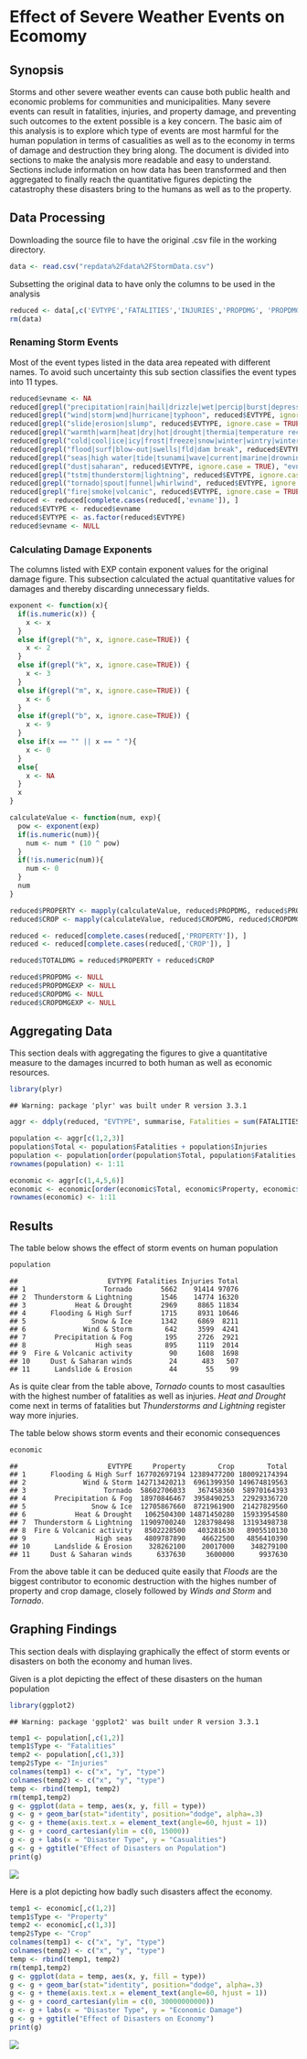 # Effect of Severe Weather Events on Ecomomy

## Synopsis

Storms and other severe weather events can cause both public health and economic problems for communities and municipalities. Many severe events can result in fatalities, injuries, and property damage, and preventing such outcomes to the extent possible is a key concern. The basic aim of this analysis is to explore which type of events are most harmful for the human population in terms of casualities as well as to the economy in terms of damage and destruction they bring along. The document is divided into sections to make the analysis more readable and easy to understand. Sections include information on how data has been transformed and then aggregated to finally reach the quantitative figures depicting the catastrophy these disasters bring to the humans as well as to the property.

## Data Processing

Downloading the source file to have the original .csv file in the working directory.


```r
data <- read.csv("repdata%2Fdata%2FStormData.csv")
```

Subsetting the original data to have only the columns to be used in the analysis


```r
reduced <- data[,c('EVTYPE','FATALITIES','INJURIES','PROPDMG', 'PROPDMGEXP', 'CROPDMG', 'CROPDMGEXP')]
rm(data)
```

### Renaming Storm Events

Most of the event types listed in the data area repeated with different names. To avoid such uncertainty this sub section classifies the event types into 11 types.


```r
reduced$evname <- NA
reduced[grepl("precipitation|rain|hail|drizzle|wet|percip|burst|depression|fog|wall cloud", reduced$EVTYPE, ignore.case = TRUE), "evname"] <- "Precipitation & Fog"
reduced[grepl("wind|storm|wnd|hurricane|typhoon", reduced$EVTYPE, ignore.case = TRUE), "evname"] <- "Wind & Storm"
reduced[grepl("slide|erosion|slump", reduced$EVTYPE, ignore.case = TRUE), "evname"] <- "Landslide & Erosion"
reduced[grepl("warmth|warm|heat|dry|hot|drought|thermia|temperature record|record temperature|record high", reduced$EVTYPE, ignore.case = TRUE), "evname"] <- "Heat & Drought"
reduced[grepl("cold|cool|ice|icy|frost|freeze|snow|winter|wintry|wintery|blizzard|chill|freezing|avalanche|glaze|sleet", reduced$EVTYPE, ignore.case = TRUE), "evname"] <- "Snow & Ice"
reduced[grepl("flood|surf|blow-out|swells|fld|dam break", reduced$EVTYPE, ignore.case = TRUE), "evname"] <- "Flooding & High Surf"
reduced[grepl("seas|high water|tide|tsunami|wave|current|marine|drowning", reduced$EVTYPE, ignore.case = TRUE), "evname"] <- "High seas"
reduced[grepl("dust|saharan", reduced$EVTYPE, ignore.case = TRUE), "evname"] <- "Dust & Saharan winds"  
reduced[grepl("tstm|thunderstorm|lightning", reduced$EVTYPE, ignore.case = TRUE), "evname"] <- "Thunderstorm & Lightning"
reduced[grepl("tornado|spout|funnel|whirlwind", reduced$EVTYPE, ignore.case = TRUE), "evname"] <- "Tornado"
reduced[grepl("fire|smoke|volcanic", reduced$EVTYPE, ignore.case = TRUE), "evname"] <- "Fire & Volcanic activity"
reduced <- reduced[complete.cases(reduced[,'evname']), ]
reduced$EVTYPE <- reduced$evname
reduced$EVTYPE <- as.factor(reduced$EVTYPE)
reduced$evname <- NULL
```

### Calculating Damage Exponents

The columns listed with EXP contain exponent values for the original damage figure. This subsection calculated the actual quantitative values for damages and thereby discarding unnecessary fields.


```r
exponent <- function(x){
  if(is.numeric(x)) {
    x <- x
  }
  else if(grepl("h", x, ignore.case=TRUE)) {
    x <- 2
  }
  else if(grepl("k", x, ignore.case=TRUE)) {
    x <- 3
  }
  else if(grepl("m", x, ignore.case=TRUE)) {
    x <- 6
  }
  else if(grepl("b", x, ignore.case=TRUE)) {
    x <- 9
  }
  else if(x == "" || x == " "){
    x <- 0
  }
  else{
    x <- NA
  }
  x
}

calculateValue <- function(num, exp){
  pow <- exponent(exp)
  if(is.numeric(num)){
    num <- num * (10 ^ pow)
  }
  if(!is.numeric(num)){
    num <- 0
  }
  num
}

reduced$PROPERTY <- mapply(calculateValue, reduced$PROPDMG, reduced$PROPDMGEXP)
reduced$CROP <- mapply(calculateValue, reduced$CROPDMG, reduced$CROPDMGEXP)

reduced <- reduced[complete.cases(reduced[,'PROPERTY']), ]
reduced <- reduced[complete.cases(reduced[,'CROP']), ]

reduced$TOTALDMG = reduced$PROPERTY + reduced$CROP

reduced$PROPDMG <- NULL
reduced$PROPDMGEXP <- NULL
reduced$CROPDMG <- NULL
reduced$CROPDMGEXP <- NULL
```

## Aggregating Data

This section deals with aggregating the figures to give a quantitative measure to the damages incurred to both human as well as economic resources.


```r
library(plyr)
```

```
## Warning: package 'plyr' was built under R version 3.3.1
```

```r
aggr <- ddply(reduced, "EVTYPE", summarise, Fatalities = sum(FATALITIES), Injuries = sum(INJURIES), Property = sum(PROPERTY), Crop = sum(CROP), Total = sum(TOTALDMG))

population <- aggr[c(1,2,3)]
population$Total <- population$Fatalities + population$Injuries
population <- population[order(population$Total, population$Fatalities, population$Injuries, decreasing = TRUE), ]
rownames(population) <- 1:11

economic <- aggr[c(1,4,5,6)]
economic <- economic[order(economic$Total, economic$Property, economic$Crop, decreasing = TRUE), ]
rownames(economic) <- 1:11
```

## Results

The table below shows the effect of storm events on human population

```r
population
```

```
##                      EVTYPE Fatalities Injuries Total
## 1                   Tornado       5662    91414 97076
## 2  Thunderstorm & Lightning       1546    14774 16320
## 3            Heat & Drought       2969     8865 11834
## 4      Flooding & High Surf       1715     8931 10646
## 5                Snow & Ice       1342     6869  8211
## 6              Wind & Storm        642     3599  4241
## 7       Precipitation & Fog        195     2726  2921
## 8                 High seas        895     1119  2014
## 9  Fire & Volcanic activity         90     1608  1698
## 10     Dust & Saharan winds         24      483   507
## 11      Landslide & Erosion         44       55    99
```

As is quite clear from the table above, *Tornado* counts to most casaulties with the highest number of fatalities as well as injuries. *Heat and Drought* come next in terms of fatalities but *Thunderstorms and Lightning* register way more injuries. 

The table below shows storm events and their economic consequences

```r
economic
```

```
##                      EVTYPE     Property        Crop        Total
## 1      Flooding & High Surf 167702697194 12389477200 180092174394
## 2              Wind & Storm 142713420213  6961399350 149674819563
## 3                   Tornado  58602706033   367458360  58970164393
## 4       Precipitation & Fog  18970846467  3958490253  22929336720
## 5                Snow & Ice  12705867660  8721961900  21427829560
## 6            Heat & Drought   1062504300 14871450280  15933954580
## 7  Thunderstorm & Lightning  11909700240  1283798498  13193498738
## 8  Fire & Volcanic activity   8502228500   403281630   8905510130
## 9                 High seas   4809787890    46622500   4856410390
## 10      Landslide & Erosion    328262100    20017000    348279100
## 11     Dust & Saharan winds      6337630     3600000      9937630
```

From the above table it can be deduced quite easily that *Floods* are the biggest contributor to economic destruction with the highes number of property and crop damage, closely followed by *Winds and Storm* and *Tornado*.


## Graphing Findings

This section deals with displaying graphically the effect of storm events or disasters on both the economy and human lives.

Given is a plot depicting the effect of these disasters on the human population


```r
library(ggplot2)
```

```
## Warning: package 'ggplot2' was built under R version 3.3.1
```

```r
temp1 <- population[,c(1,2)]
temp1$Type <- "Fatalities"
temp2 <- population[,c(1,3)]
temp2$Type <- "Injuries"
colnames(temp1) <- c("x", "y", "type")
colnames(temp2) <- c("x", "y", "type")
temp <- rbind(temp1, temp2)
rm(temp1,temp2)
g <- ggplot(data = temp, aes(x, y, fill = type)) 
g <- g + geom_bar(stat="identity", position="dodge", alpha=.3)
g <- g + theme(axis.text.x = element_text(angle=60, hjust = 1))
g <- g + coord_cartesian(ylim = c(0, 15000))
g <- g + labs(x = "Disaster Type", y = "Casualities")
g <- g + ggtitle("Effect of Disasters on Population")
print(g)
```

![](Plot/plot1.png)<!-- -->

Here is a plot depicting how badly such disasters affect the economy.


```r
temp1 <- economic[,c(1,2)]
temp1$Type <- "Property"
temp2 <- economic[,c(1,3)]
temp2$Type <- "Crop"
colnames(temp1) <- c("x", "y", "type")
colnames(temp2) <- c("x", "y", "type")
temp <- rbind(temp1, temp2)
rm(temp1,temp2)
g <- ggplot(data = temp, aes(x, y, fill = type)) 
g <- g + geom_bar(stat="identity", position="dodge", alpha=.3)
g <- g + theme(axis.text.x = element_text(angle=60, hjust = 1))
g <- g + coord_cartesian(ylim = c(0, 30000000000))
g <- g + labs(x = "Disaster Type", y = "Economic Damage")
g <- g + ggtitle("Effect of Disasters on Economy")
print(g)
```

![](Plot/plot2.png)<!-- -->


